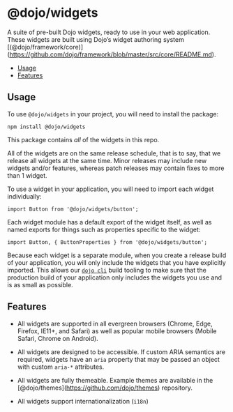 <span class="citation" data-cites="dojo/widgets"><span class="citation" data-cites="dojo/widgets">@dojo/widgets</span></span>
=============================================================================================================================

A suite of pre-built Dojo widgets, ready to use in your web application. These widgets are built using Dojo’s widget authoring system <span class="citation" data-cites="dojo/framework/core">\[(<span class="citation" data-cites="dojo/framework/core">@dojo/framework/core</span>)\]</span>(https://github.com/dojo/framework/blob/master/src/core/README.md).

-   [Usage](#usage)
-   [Features](#features)

Usage
-----

To use `@dojo/widgets` in your project, you will need to install the package:

    npm install @dojo/widgets

This package contains *all* of the widgets in this repo.

All of the widgets are on the same release schedule, that is to say, that we release all widgets at the same time. Minor releases may include new widgets and/or features, whereas patch releases may contain fixes to more than 1 widget.

To use a widget in your application, you will need to import each widget individually:

    import Button from '@dojo/widgets/button';

Each widget module has a default export of the widget itself, as well as named exports for things such as properties specific to the widget:

    import Button, { ButtonProperties } from '@dojo/widgets/button';

Because each widget is a separate module, when you create a release build of your application, you will only include the widgets that you have explicitly imported. This allows our [`dojo cli`](https://github.com/dojo/cli) build tooling to make sure that the production build of your application only includes the widgets you use and is as small as possible.

Features
--------

-   All widgets are supported in all evergreen browsers (Chrome, Edge, Firefox, IE11+, and Safari) as well as popular mobile browsers (Mobile Safari, Chrome on Android).

-   All widgets are designed to be accessible. If custom ARIA semantics are required, widgets have an `aria` property that may be passed an object with custom `aria-*` attributes.

-   All widgets are fully themeable. Example themes are available in the <span class="citation" data-cites="dojo/themes">\[<span class="citation" data-cites="dojo/themes">@dojo/themes</span>\]</span>(https://github.com/dojo/themes) repository.

-   All widgets support internationalization (`i18n`)
